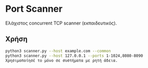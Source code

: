 # Port Scanner
Ελάχιστος concurrent TCP scanner (εκπαιδευτικός).

## Χρήση
```bash
python3 scanner.py --host example.com --common
python3 scanner.py --host 127.0.0.1 --ports 1-1024,8080-8090
Χρησιμοποίησέ το μόνο σε συστήματα με ρητή άδεια.
